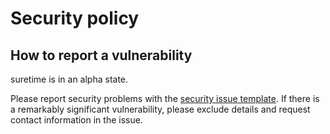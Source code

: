 # Security policy

<!--- This was modified from an example file provided by Github --->

## How to report a vulnerability

suretime is in an alpha state.

Please report security problems with the
[security issue template](https://github.com/dmyersturnbull/suretime/issues/new?labels=kind%3A+security+%F0%9F%94%92&template=security.md).
If there is a remarkably significant vulnerability, please exclude details and request contact information in the issue.
